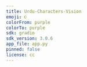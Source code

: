 ```yaml
---
title: Urdu-Characters-Vision
emoji: ☪︎
colorFrom: purple
colorTo: purple
sdk: gradio
sdk_version: 3.0.6
app_file: app.py
pinned: false
license: cc
---
```

